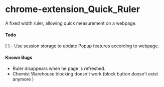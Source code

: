 # chrome-extension_Quick_Ruler

A fixed width ruler, allowing quick measurement on a webpage.

#### Todo

[ ] - Use session storage to update Popup features according to webpage.

#### Known Bugs

-   Ruler disappears when he page is refreshed.
-   Chemist Warehouse blocking doesn't work (block button doesn't exist anymore )
